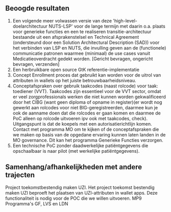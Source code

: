 
## Beoogde resultaten

1.	Een volgende meer volwassen versie van deze 'high-level-doelarchitectuur NUTS-LSP' voor  de lange termijn met daarin o.a. plaats voor generieke functies en een te realiseren transitie-architectuur bestaande uit een afsprakenstelsel en Technical Agreement (ondersteund door een Solution Architectural Description (SAD)) voor het verbinden van LSP en NUTS, die invulling geven aan de (functionele) communicatie patronen waarmee (minimaal) de use cases vanuit Medicatieoverdracht gedekt worden.  [Gericht bevragen, ongericht bevragen, verzenden]
2.	Een herbruikbare open source GtK referentie-implementatie 
3.	Concept Enrollment proces dat gebruikt kan worden voor de uitrol van attributen in wallets op het juiste betrouwbaarheidsniveau. 
4.	Conceptafspraken over gebruik taakcodes  (naast rolcode) voor taak: toediener (VVT). Taakcodes zijn essentieel voor de VVT sector, omdat er veel zorgprofessionals werken die niet kunnen worden gekwalificeerd door het CIBG (want geen diploma of opname in register)(er wordt nog gewerkt aan rolcodes voor niet BIG-geregistreerden, daarmee kun je ook de aanname doen dat die rolcodes er gaan komen en daarmee de PoC alleen op rolcode uitvoeren ipv ook met taakcodes, check). Uitgangspunt is dat de koepels met een autorisatierichtlijn komen. Contact met programma MO om te kijken of de conceptafspraken die we maken op basis van de opgedane ervaring kunnen laten landen in de MO governance. Dit kan het programma Generieke Functies verzorgen.
5.	Een technische PoC zonder daadwerkelijke patiëntgegevens die opschaalbaar is naar pilot (met werkelijke patiëntgegevens).

## Samenhang/afhankelijkheden met andere trajecten
Project toekomstbestendig maken UZI. Het project toekomst bestendig maken UZI beproeft het plaatsen van UZI-attributen in wallet apps. Deze functionaliteit is nodig voor de POC die we willen uitvoeren.
MP9
Programma's GF, LVS en LDN
